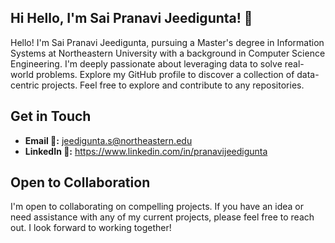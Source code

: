 ## Hi  Hello, I'm Sai Pranavi Jeedigunta! 👋

Hello! I'm Sai Pranavi Jeedigunta, pursuing a Master's degree in Information Systems at Northeastern University with a background in Computer Science Engineering. I'm deeply passionate about leveraging data to solve real-world problems. Explore my GitHub profile to discover a collection of data-centric projects. Feel free to explore and contribute to any repositories.


## Get in Touch

- **Email 📧:** jeedigunta.s@northeastern.edu
- **LinkedIn 💬:** https://www.linkedin.com/in/pranavijeedigunta

## Open to Collaboration
I'm open to collaborating on compelling projects. If you have an idea or need assistance with any of my current projects, please feel free to reach out. I look forward to working together!


